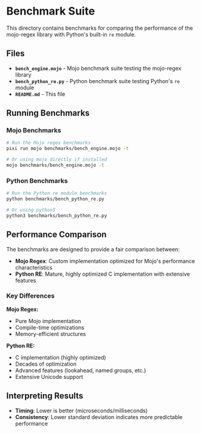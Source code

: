 # Benchmark Suite

This directory contains benchmarks for comparing the performance of the mojo-regex library with Python's built-in `re` module.

## Files

- **`bench_engine.mojo`** - Mojo benchmark suite testing the mojo-regex library
- **`bench_python_re.py`** - Python benchmark suite testing Python's `re` module
- **`README.md`** - This file

## Running Benchmarks

### Mojo Benchmarks
```bash
# Run the Mojo regex benchmarks
pixi run mojo benchmarks/bench_engine.mojo -t

# Or using mojo directly if installed
mojo benchmarks/bench_engine.mojo -t
```

### Python Benchmarks
```bash
# Run the Python re module benchmarks
python benchmarks/bench_python_re.py

# Or using python3
python3 benchmarks/bench_python_re.py
```


## Performance Comparison

The benchmarks are designed to provide a fair comparison between:

- **Mojo Regex**: Custom implementation optimized for Mojo's performance characteristics
- **Python RE**: Mature, highly optimized C implementation with extensive features

### Key Differences

**Mojo Regex:**
- Pure Mojo implementation
- Compile-time optimizations
- Memory-efficient structures

**Python RE:**
- C implementation (highly optimized)
- Decades of optimization
- Advanced features (lookahead, named groups, etc.)
- Extensive Unicode support

## Interpreting Results

- **Timing**: Lower is better (microseconds/milliseconds)
- **Consistency**: Lower standard deviation indicates more predictable performance
